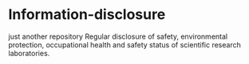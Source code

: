 # Information-disclosure
just another repository
Regular disclosure of safety, environmental protection, occupational health and safety status of scientific research laboratories.
